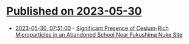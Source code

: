 # [Published on 2023-05-30](index.md)

* [2023-05-30, 07:51:00](https://soylentnews.org/article.pl?sid=23/05/29/1616234&from=rss) - [Significant Presence of Cesium-Rich Microparticles in an Abandoned School Near Fukushima Nuke Site](https://soylentnews.org/article.pl?sid=23/05/29/1616234&from=rss)
